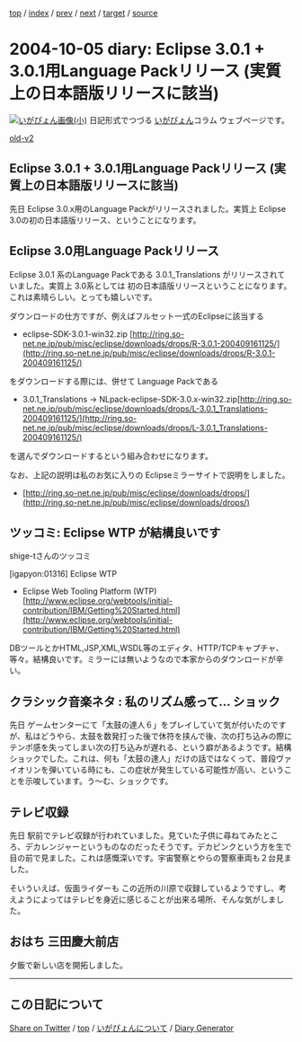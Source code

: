 [top](https://igapyon.github.io/diary/) 
 / [index](https://igapyon.github.io/diary/2004/index.html) 
 / [prev](https://igapyon.github.io/diary/2004/ig041003.html) 
 / [next](https://igapyon.github.io/diary/2004/ig041006.html) 
 / [target](https://igapyon.github.io/diary/2004/ig041005.html) 
 / [source](https://github.com/igapyon/diary/blob/gh-pages/2004/ig041005.html.src.md) 

2004-10-05 diary: Eclipse 3.0.1 + 3.0.1用Language Packリリース (実質上の日本語版リリースに該当)
=====================================================================================================
[![いがぴょん画像(小)](https://igapyon.github.io/diary/images/iga200306s.jpg "いがぴょん")](https://igapyon.github.io/diary/memo/memoigapyon.html) 日記形式でつづる [いがぴょん](https://igapyon.github.io/diary/memo/memoigapyon.html)コラム ウェブページです。

[old-v2](ig041005-orig.html)

## Eclipse 3.0.1 + 3.0.1用Language Packリリース (実質上の日本語版リリースに該当)

先日 Eclipse 3.0.x用のLanguage Packがリリースされました。実質上 Eclipse 3.0の初の日本語版リリース、ということになります。


## Eclipse 3.0用Language Packリリース

Eclipse 3.0.1 系のLanguage Packである 3.0.1_Translations がリリースされていました。実質上
3.0系としては 初の日本語版リリースということになります。これは素晴らしい。とっても嬉しいです。

ダウンロードの仕方ですが、例えばフルセット一式のEclipseに該当する

* eclipse-SDK-3.0.1-win32.zip
  [http://ring.so-net.ne.jp/pub/misc/eclipse/downloads/drops/R-3.0.1-200409161125/](http://ring.so-net.ne.jp/pub/misc/eclipse/downloads/drops/R-3.0.1-200409161125/)

をダウンロードする際には、併せて Language Packである

* 3.0.1_Translations → NLpack-eclipse-SDK-3.0.x-win32.zip[http://ring.so-net.ne.jp/pub/misc/eclipse/downloads/drops/L-3.0.1_Translations-200409161125/](http://ring.so-net.ne.jp/pub/misc/eclipse/downloads/drops/L-3.0.1_Translations-200409161125/)

 を選んでダウンロードするという組み合わせになります。

なお、上記の説明は私のお気に入りの Eclipseミラーサイトで説明をしました。

* [http://ring.so-net.ne.jp/pub/misc/eclipse/downloads/drops/](http://ring.so-net.ne.jp/pub/misc/eclipse/downloads/drops/)

## ツッコミ: Eclipse WTP が結構良いです

shige-tさんのツッコミ

[igapyon:01316] Eclipse WTP

* Eclipse Web Tooling Platform (WTP)
  [http://www.eclipse.org/webtools/initial-contribution/IBM/Getting%20Started.html](http://www.eclipse.org/webtools/initial-contribution/IBM/Getting%20Started.html)

DBツールとかHTML,JSP,XML,WSDL等のエディタ、HTTP/TCPキャプチャ、等々。結構良いです。ミラーには無いようなので本家からのダウンロードが辛い。

## クラシック音楽ネタ : 私のリズム感って… ショック

先日 ゲームセンターにて「太鼓の達人６」をプレイしていて気が付いたのですが、私はどうやら、太鼓を数発打った後で休符を挟んで後、次の打ち込みの際にテンポ感を失ってしまい次の打ち込みが遅れる、という癖があるようです。結構ショックでした。これは、何も「太鼓の達人」だけの話ではなくって、普段ヴァイオリンを弾いている時にも、この症状が発生している可能性が高い、ということを示唆しています。う～む、ショックです。

## テレビ収録

先日 駅前でテレビ収録が行われていました。見ていた子供に尋ねてみたところ、デカレンジャーというものなのだったそうです。デカピンクという方を生で目の前で見ました。これは感慨深いです。宇宙警察とやらの警察車両も２台見ました。

そいういえば、仮面ライダーも この近所の川原で収録しているようですし、考えようによってはテレビを身近に感じることが出来る場所、そんな気がしました。

## おはち 三田慶大前店

夕飯で新しい店を開拓しました。

----------------------------------------------------------------------------------------------------

## この日記について

[Share on Twitter](https://twitter.com/intent/tweet?hashtags=igapyon%2Cdiary%2C%E3%81%84%E3%81%8C%E3%81%B4%E3%82%87%E3%82%93&text=Eclipse+3.0.1+%2B+3.0.1%E7%94%A8Language+Pack%E3%83%AA%E3%83%AA%E3%83%BC%E3%82%B9+%28%E5%AE%9F%E8%B3%AA%E4%B8%8A%E3%81%AE%E6%97%A5%E6%9C%AC%E8%AA%9E%E7%89%88%E3%83%AA%E3%83%AA%E3%83%BC%E3%82%B9%E3%81%AB%E8%A9%B2%E5%BD%93%29&url=https%3A%2F%2Figapyon.github.io%2Fdiary%2F2004%2Fig041005.html) / [top](../index.html) / [いがぴょんについて](https://igapyon.github.io/diary/memo/memoigapyon.html) / [Diary Generator](https://github.com/igapyon/igapyonv3)
